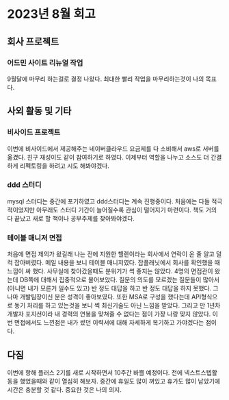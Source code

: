 # 2023년 8월 회고

## 회사 프로젝트
### 어드민 사이트 리뉴얼 작업
9월달에 마무리 하는걸로 결정 나왔다. 최대한 빨리 작업을 마무리하는것이 나의 목표다.

## 사외 활동 및 기타
### 비사이드 프로젝트
이번에 비사이드에서 제공해주는 네이버클라우드 요금제를 다 소비해서 aws로 서버를 옮겼다. 친구 재성이도 같이 참여하기로 하였다. 이제부터 역할을 나누고 소스도 더 간결하게 리펙토링을 하려고 시도 해봐야겠다.

### ddd 스터디
mysql 스터디는 중간에 포기하였고 ddd스터디는 계속 진행중이다. 처음에는 다들 적극적이었지만 아무래도 스터디 기간이 늘어질수록 관심이 떨어지기 마련이다.
책도 거의 다 끝났고 새로 할 책이나 공부주제를 찾아봐야겠다.

### 테이블 매니저 면접
처음에 면접 제의가 왔길래 나는 전에 지원한 핼렌이라는 회사에서 연락이 온 줄 알고 덜컥 잡아버렸다. 메일 내용을 보니 테이블 매니저였다.
잡플래닛에서 회사를 확인했을 때 느낌이 싸 했다. 사무실에 찾아갔을때도 분위기가 썩 좋지는 않았다. 4명의 면접관이 왔는데 DB쪽에 대해서 집중적으로 물어보았다.
질문의 의도를 모르겠는 질문들이 많아서 (아니면 내가 모른거 일수도 있고) 반 정도 대답을 하고 반 정도 대답을 하지 못했다. 그나마 개발팀장이신 분은 성격이 좋아보였다.
또한 MSA로 구성을 했다는데 API형식으로 동기 처리를 하고 있는것을 보니 썩 최신기술도 아닌 느낌을 받았다. 그리고 만 1년차 개발자 포지션이라 내 경력의 연봉을 맞쳐줄 수 없다는 점이 가장 나랑 맞지 않았다.
이번 면접에서도 느낀점은 내가 썼던 이력서에 대해 자세하게 복기하고 가야겠다는 점이다.

## 다짐
이번에 항해 플러스 2기를 새로 시작하면서 10주간 바쁠 예정이다. 전에 넥스트스텝활동을 했었을때와 같이 열심히 해보자. 중간에 휴일도 많이 껴있고 휴가도 많이 남았기에 시간은 충분할 것 같다. 중요한 것은 나의 의지.